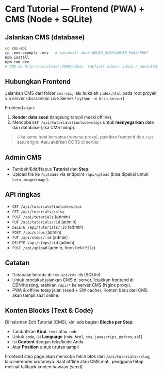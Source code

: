 # Card Tutorial — Frontend (PWA) + CMS (Node + SQLite)

## Jalankan CMS (database)
```bash
cd cms-api
cp .env.example .env   # opsional: ubah ADMIN_USER/ADMIN_PASS/PORT
npm install
npm run dev
# CMS di http://localhost:4000/admin  (default admin: admin / admin123)
```

## Hubungkan Frontend
Jalankan CMS dari folder `cms-api`, lalu bukalah `index.html` pada root proyek via server (disarankan Live Server / `python -m http.server`).

Frontend akan:
1. **Render data seed** (langsung tampil meski offline),
2. Mencoba `GET /api/tutorials?include=steps` untuk **menyegarkan** data dari database (jika CMS hidup).

> Jika kamu host bersama (reverse proxy), pastikan frontend dan `/api` satu origin. Atau aktifkan CORS di server.

## Admin CMS
- Tambah/Edit/Hapus **Tutorial** dan **Step**.
- Upload file ke `/uploads` via endpoint `/api/upload` (bisa dipakai untuk `hero_image`/`image`).

## API ringkas
- `GET /api/tutorials?include=steps`
- `GET /api/tutorials/:slug`
- `POST /api/tutorials` (admin)
- `PUT /api/tutorials/:id` (admin)
- `DELETE /api/tutorials/:id` (admin)
- `POST /api/steps` (admin)
- `PUT /api/steps/:id` (admin)
- `DELETE /api/steps/:id` (admin)
- `POST /api/upload` (admin, form field `file`)

## Catatan
- Database berada di `cms-api/cms.db` (SQLite).
- Untuk produksi: jalankan CMS di server, letakkan frontend di CDN/hosting, arahkan `/api/*` ke server CMS (Nginx proxy).
- PWA & offline tetap jalan (seed + SW cache). Konten baru dari CMS akan tampil saat online.


## Konten Blocks (Text & Code)
Di halaman Edit Tutorial (CMS), kini ada bagian **Blocks per Step**:
- Tambahkan **Kind**: `text` atau `code`
- Untuk `code`, isi **Language** (mis. `html`, `css`, `javascript`, `python`, `sql`)
- Isi **Content** dengan teks/kode Anda
- Atur **Position** untuk urutan tampil

Frontend step page akan mencoba fetch blok dari `/api/tutorials/:slug`, lalu merender urutannya.
Saat offline atau CMS mati, pengguna tetap melihat fallback konten bawaan (seed).
